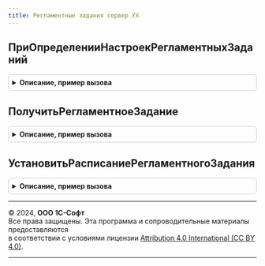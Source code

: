 ```yaml
---
title: Регламентные задания сервер УХ
---
```



## ПриОпределенииНастроекРегламентныхЗаданий
<details style="margin: 1em 0; padding: 0.5em; border: 1px solid #ccc; border-radius: 6px;">

<summary style="font-weight: bold; cursor: pointer;">Описание, пример вызова</summary>

```bsl

// Определяет следующие свойств регламентных заданий:
//  - зависимость от функциональных опций;
//  - возможность выполнения в различных режимах работы программы;
//  - прочие параметры.
//
// Параметры:
//  Настройки - ТаблицаЗначений - таблица значений с колонками:
//    * РегламентноеЗадание - ОбъектМетаданныхРегламентноеЗадание - регламентное задание.
//    * ФункциональнаяОпция - ОбъектМетаданныхФункциональнаяОпция - функциональная опция,
//        от которой зависит регламентное задание.
//    * ЗависимостьПоИ      - Булево - если регламентное задание зависит более чем
//        от одной функциональной опции и его необходимо включать только тогда,
//        когда все функциональные опции включены, то следует указывать Истина
//        для каждой зависимости.
//        По умолчанию Ложь - если хотя бы одна функциональная опция включена,
//        то регламентное задание тоже включено.
//    * ВключатьПриВключенииФункциональнойОпции - Булево, Неопределено - если Ложь, то при
//        включении функциональной опции регламентное задание не будет включаться. Значение
//        Неопределено соответствует значению Истина.
//        По умолчанию - Неопределено.
//    * ДоступноВПодчиненномУзлеРИБ - Булево, Неопределено - Истина или Неопределено, если регламентное
//        задание доступно в РИБ.
//        По умолчанию - Неопределено.
//    * ДоступноВАвтономномРабочемМесте - Булево, Неопределено - Истина или Неопределено, если регламентное
//        задание доступно в автономном рабочем месте.
//        По умолчанию - Неопределено.
//    * ДоступноВМоделиСервиса - Булево, Неопределено - Ложь, если необходимо блокировать выполнение регламентного
//        задания (в т.ч. задания очереди) в информационной базе с включенным использованием разделителя.
//        Значение Неопределено трактуется как Истина.
//        По умолчанию - Неопределено.
//    * РаботаетСВнешнимиРесурсами  - Булево - Истина, если регламентное задание модифицирует данные
//        во внешних источниках (получение почты, синхронизация данных и т.п.). Не следует устанавливать
//        значение Истина для регламентных заданий, не модифицирующих данные во внешних источниках.
//        Например, регламентное задание ЗагрузкаКурсовВалют. Регламентные задания, работающие с внешними ресурсами,
//        автоматически отключаются в копии информационной базы. По умолчанию - Ложь.
//    * Параметризуется             - Булево - Истина, если регламентное задание параметризованное.
//        По умолчанию - Ложь.
//
// Пример:
//	Настройка = Настройки.Добавить();
//	Настройка.РегламентноеЗадание = Метаданные.РегламентныеЗадания.ОбновлениеСтатусовДоставкиSMS;
//	Настройка.ФункциональнаяОпция = Метаданные.ФункциональныеОпции.ИспользоватьПочтовыйКлиент;
//	Настройка.ДоступноВМоделиСервиса = Ложь;
//
Процедура ПриОпределенииНастроекРегламентныхЗаданий(Настройки) Экспорт
```

Пример вызова
```bsl
РегламентныеЗаданияСерверУХ.ПриОпределенииНастроекРегламентныхЗаданий(Настройки) 
```
</details>

## ПолучитьРегламентноеЗадание
<details style="margin: 1em 0; padding: 0.5em; border: 1px solid #ccc; border-radius: 6px;">

<summary style="font-weight: bold; cursor: pointer;">Описание, пример вызова</summary>

```bsl

// Функция ПолучитьРегламентноеЗадание получает РегламентноеЗадание из информационной
// базы по строке уникального идентификатора.
//
// Параметры:
//  Идентификатор - Строка уникального идентификатора РегламентногоЗадания.
//
// Возвращаемое значение:
//  РегламентноеЗадание.
//
Функция ПолучитьРегламентноеЗадание(Знач Идентификатор) Экспорт
```

Пример вызова
```bsl
Результат = РегламентныеЗаданияСерверУХ.ПолучитьРегламентноеЗадание(Идентификатор) 
```
</details>

## УстановитьРасписаниеРегламентногоЗадания
<details style="margin: 1em 0; padding: 0.5em; border: 1px solid #ccc; border-radius: 6px;">

<summary style="font-weight: bold; cursor: pointer;">Описание, пример вызова</summary>

```bsl

Процедура УстановитьРасписаниеРегламентногоЗадания(Знач Идентификатор, Знач ИдентификаторРасписание) Экспорт
```

Пример вызова
```bsl
РегламентныеЗаданияСерверУХ.УстановитьРасписаниеРегламентногоЗадания(Идентификатор, ИдентификаторРасписание) 
```
</details>

---

© 2024, **ООО 1С-Софт**  
Все права защищены. Эта программа и сопроводительные материалы предоставляются  
в соответствии с условиями лицензии [Attribution 4.0 International (CC BY 4.0)](https://creativecommons.org/licenses/by/4.0/legalcode).

---
